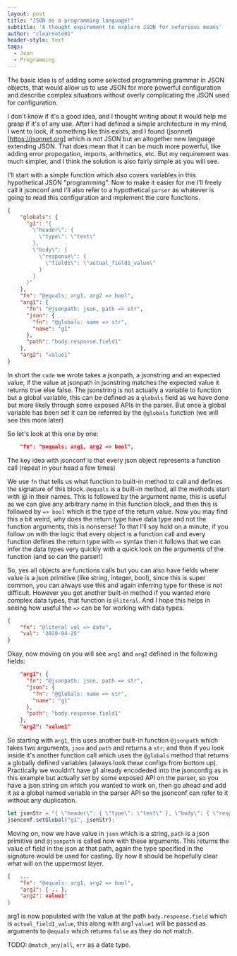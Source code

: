 ```yaml
---
layout: post
title: "JSON as a programming language!"
subtitle: 'A thought expirement to explore JSON for nefarious means'
author: "clearnote01"
header-style: text
tags:
  - Json  
  - Programming
---
```


The basic idea is of adding some selected programming grammar in JSON objects, that would allow us to use JSON for more powerful configuration and describe complex situations without overly complicating the JSON used for configuration. 

I don't know if it's a good idea, and I thought writing about it would help me grasp if it's of any use. After I had defined a simple architecture in my mind, I went to look, if something like this exists, and I found (jsonnet)[https://jsonnet.org] which is not JSON but an altogether new language extending JSON. That does mean that it can be much more powerful, like adding error propogation, imports, arithmetics, etc. But my requirement was much simpler, and I think the solution is also fairly simple as you will see. 

I'll start with a simple function which also covers variables in this hypothetical JSON "programming". Now to make it easier for me I'll freely call it jsonconf and i'll also refer to a hypothetical `parser` as whatever is going to read this configuration and implement the core functions.


```json
{
    "globals": {
      "g1": "{
        \"header\": {
          \"type\": \"test\"
        },
        \"body\": {
          \"response\": {
            \"field1\": \"actual_field1_value\"
          }
        }
      }"
    },
    "fn": "@equals: arg1, arg2 => bool",
    "arg1": {
      "fn": "@jsonpath: json, path => str",
      "json": {
        "fn": "@globals: name => str",
        "name": "g1"
      },
      "path": "body.response.field1"
    },
    "arg2": "value1"
}
```


In short the `code` we wrote takes a jsonpath, a jsonstring and an expected value, if the value at jsonpath in jsonstring matches the expected value it returns true else false.
The jsonstring is not actually a variable to function but a global variable, this can be defined as a `globals` field as we have done but more likely through some exposed APIs in the parser. But once a global variable has been set it can be referred by the `@globals` function (we will see this more later)

So let's look at this one by one:
```json
    "fn": "@equals: arg1, arg2 => bool",
```

The key idea with jsonconf is that every json object represents a function call (repeat in your head a few times)

We use `fn` that tells us what function to built-in method to call and defines the signature of this block. `@equals` is a built-in method, all the methods start with @ in their names. This is followed by the argument name, this is useful as we can give any arbitrary name in this function block, and then this is followed by `=> bool` which is the type of the return value. Now you may find this a bit weird, why does the return type have data type and not the function arguments, this is nonsense! To that I'll say hold on a minute, if you follow on with the logic that every object is a function call and every function defines the return type with `=>` syntax then it follows that we can infer the data types very quickly with a quick look on the arguments of the function (and so can the parser!)

So, yes all objects are functions calls but you can also have fields where value is a json primitive (like string, integer, bool), since this is super common, you can always use this and again inferring type for these is not difficult. However you get another built-in method if you wanted more complex data types, that function is `@literal`. And I hope this helps in seeing how useful the `=>` can be for working with data types.

```json
{
	"fn": "@literal val => date",
	"val": "2020-04-25"
}
```

Okay, now moving on you will see `arg1` and `arg2` defined in the following fields:

```json
    "arg1": {
      "fn": "@jsonpath: json, path => str",
      "json": {
        "fn": "@globals: name => str",
        "name": "g1"
      },
      "path": "body.response.field1"
    },
    "arg2": "value1"
```

So starting with `arg1`, this uses another built-in function `@jsonpath` which takes two arguments, `json` and `path` and returns a `str`, and then if you look inside it's another function call which uses 
the `@globals` method that returns a globally defined variables (always look these configs from bottom up). Practically we wouldn't have g1 already encodeded into the jsonconfig as in this example but actually set by some exposed API on the parser, so you have a json string on which you wanted to work on, then go ahead and add it as a global named variable in the parser API so the jsonconf can refer to it without any duplication.

```js
let jsonStr = "{ \"header\": { \"type\": \"test\" }, \"body\": { \"response\": { \"field1\": \"actual_field1_value\" } } }";
jsonconf.setGlobal("g1", jsonStr);
```

Moving on, now we have value in `json` which is a string, `path` is a json primitive and `@jsonpath` is called now with these arguments. This returns the value of field in the json at that path, again
the type specified in the signature would be used for casting. By now it should be hopefully clear what will on the uppermost layer.

```json
{   ...
	"fn": "@equals: arg1, arg2 => bool",
	"arg1": { .. },
	"arg2": value1"
}
```

arg1 is now populated with the value at the path `body.response.field` which is `actual_field1_value`, this along with arg1 `value1` will be passed as arguments to `@equals` which returns `false` as they do not match.



TODO: `@match_any|all`, `err` as a date type.
